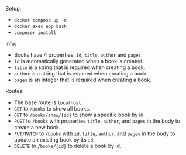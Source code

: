 Setup:
- `docker compose up -d`
- `docker exec app bash`
- `composer install`

Info:
- Books have 4 properties: `id`, `title`, `author` and `pages`.
- `id` is automatically generated when a book is created.
- `title` is a string that is required when creating a book.
- `author` is a string that is required when creating a book.
- `pages` is an integer that is required when creating a book.

Routes:
- The base route is `localhost`.
- `GET` to `/books` to show all books.
- `GET` to `/books/show/{id}` to show a specific book by id.
- `POST` to `/books` with properties `title`, `author`, and `pages` in the body to create a new book.
- `PUT/PATCH` to `/books` with `id`, `title`, `author`, and `pages` in the body to update an existing book by its `id`.
- `DELETE` to `/books/{id}` to delete a book by id.